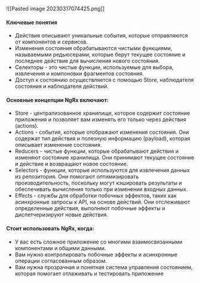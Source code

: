 
![[Pasted image 20230317074425.png]]



#### Ключевые понятия


* Действия описывают уникальные события, которые отправляются от компонентов и сервисов.
* Изменения состояния обрабатываются чистыми функциями, называемыми редьюсерами, которые берут текущее состояние и последнее действие для вычисления нового состояния.
* Селекторы - это чистые функции, используемые для выбора, извлечения и компоновки фрагментов состояния.
* Доступ к состоянию осуществляется с помощью Store, наблюдателя состояния и наблюдателя действий.


#### Основные концепции NgRx включают:

* Store - централизованное хранилище, которое содержит состояние приложения и позволяет вам изменять его только через действия (actions).
* Actions - события, которые отображают изменения состояния. Они содержат тип действия и полезную информацию (payload), которая описывает изменение состояния.
* Reducers - чистые функции, которые обрабатывают действия и изменяют состояние хранилища. Они принимают текущее состояние и действие и возвращают новое состояние.
* Selectors - функции, которые используются для извлечения данных из репозитория. Они помогают оптимизировать производительность, поскольку могут кэшировать результаты и обеспечивать вычисления только при изменении входных данных.
* Effects - службы для обработки побочных эффектов, таких как асинхронные запросы к API, на основе действий. Они отслеживают определенные действия, выполняют побочные эффекты и диспетчеризируют новые действия.


#### Стоит использовать NgRx, когда:

* У вас есть сложное приложение со многими взаимосвязанными компонентами и общими данными.
* Вам нужно контролировать побочные эффекты и асинхронные операции согласованным образом.
* Вам нужна прозрачная и понятная система управления состоянием, которая помогает отлаживать и тестировать приложение
